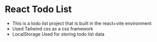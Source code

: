 # React Todo List

- This is a todo list project that is built in the react+vite environment
- Used Tailwind css as a css framework
- LocalStorage Used for storing todo list data
